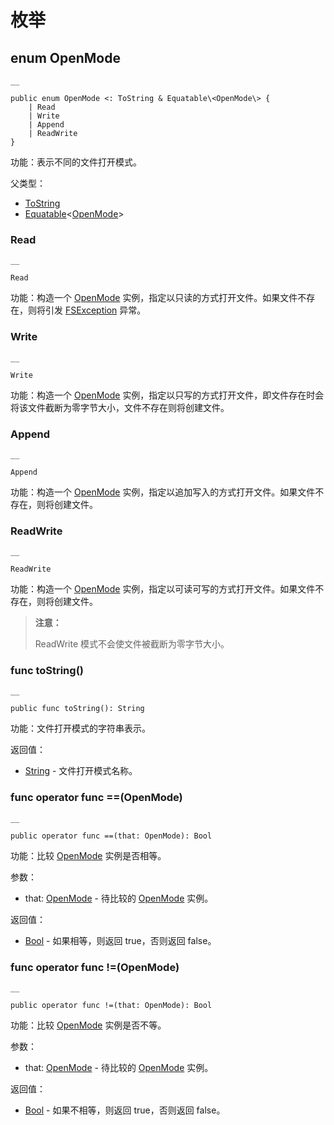 
# 枚举

## enum OpenMode
    
    __
    
    public enum OpenMode <: ToString & Equatable\<OpenMode\> {
        | Read
        | Write
        | Append
        | ReadWrite
    }
    
功能：表示不同的文件打开模式。

父类型：

  * [ToString](https://docs.cangjie-lang.cn/docs/1.0.1/libs/std/core/core_package_api/core_package_interfaces.html#interface-tostring)
  * [Equatable](https://docs.cangjie-lang.cn/docs/1.0.1/libs/std/core/core_package_api/core_package_interfaces.html#interface-equatablet)<[OpenMode](https://docs.cangjie-lang.cn/docs/1.0.1/libs/std/fs/fs_package_api/fs_package_enums.html#enum-openmode)>

### Read
    
    __
    
    Read
    
功能：构造一个 [OpenMode](https://docs.cangjie-lang.cn/docs/1.0.1/libs/std/fs/fs_package_api/fs_package_enums.html#enum-openmode) 实例，指定以只读的方式打开文件。如果文件不存在，则将引发 [FSException](https://docs.cangjie-lang.cn/docs/1.0.1/libs/std/fs/fs_package_api/fs_package_exceptions.html#class-fsexception) 异常。

### Write
    
    __
    
    Write
    
功能：构造一个 [OpenMode](https://docs.cangjie-lang.cn/docs/1.0.1/libs/std/fs/fs_package_api/fs_package_enums.html#enum-openmode) 实例，指定以只写的方式打开文件，即文件存在时会将该文件截断为零字节大小，文件不存在则将创建文件。

### Append
    
    __
    
    Append
    
功能：构造一个 [OpenMode](https://docs.cangjie-lang.cn/docs/1.0.1/libs/std/fs/fs_package_api/fs_package_enums.html#enum-openmode) 实例，指定以追加写入的方式打开文件。如果文件不存在，则将创建文件。

### ReadWrite
    
    __
    
    ReadWrite
    
功能：构造一个 [OpenMode](https://docs.cangjie-lang.cn/docs/1.0.1/libs/std/fs/fs_package_api/fs_package_enums.html#enum-openmode) 实例，指定以可读可写的方式打开文件。如果文件不存在，则将创建文件。

> **注意：**
> 
> ReadWrite 模式不会使文件被截断为零字节大小。

### func toString\(\)
    
    __
    
    public func toString(): String
    
功能：文件打开模式的字符串表示。

返回值：

  * [String](https://docs.cangjie-lang.cn/docs/1.0.1/libs/std/core/core_package_api/core_package_structs.html#struct-string) \- 文件打开模式名称。

### func operator func ==\(OpenMode\)
    
    __
    
    public operator func ==(that: OpenMode): Bool
    
功能：比较 [OpenMode](https://docs.cangjie-lang.cn/docs/1.0.1/libs/std/fs/fs_package_api/fs_package_enums.html#enum-openmode) 实例是否相等。

参数：

  * that: [OpenMode](https://docs.cangjie-lang.cn/docs/1.0.1/libs/std/fs/fs_package_api/fs_package_enums.html#enum-openmode) \- 待比较的 [OpenMode](https://docs.cangjie-lang.cn/docs/1.0.1/libs/std/fs/fs_package_api/fs_package_enums.html#enum-openmode) 实例。

返回值：

  * [Bool](https://docs.cangjie-lang.cn/docs/1.0.1/libs/std/core/core_package_api/core_package_intrinsics.html#bool) \- 如果相等，则返回 true，否则返回 false。

### func operator func \!=\(OpenMode\)
    
    __
    
    public operator func !=(that: OpenMode): Bool
    
功能：比较 [OpenMode](https://docs.cangjie-lang.cn/docs/1.0.1/libs/std/fs/fs_package_api/fs_package_enums.html#enum-openmode) 实例是否不等。

参数：

  * that: [OpenMode](https://docs.cangjie-lang.cn/docs/1.0.1/libs/std/fs/fs_package_api/fs_package_enums.html#enum-openmode) \- 待比较的 [OpenMode](https://docs.cangjie-lang.cn/docs/1.0.1/libs/std/fs/fs_package_api/fs_package_enums.html#enum-openmode) 实例。

返回值：

  * [Bool](https://docs.cangjie-lang.cn/docs/1.0.1/libs/std/core/core_package_api/core_package_intrinsics.html#bool) \- 如果不相等，则返回 true，否则返回 false。
